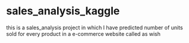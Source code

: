 # sales_analysis_kaggle
this is a sales_analysis project in which I have predicted number of units sold for every product in a e-commerce website called as wish
